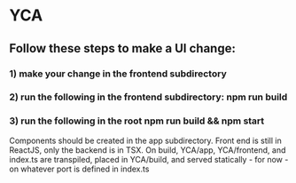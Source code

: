 # YCA

## Follow these steps to make a UI change:
### 1) make your change in the frontend subdirectory
### 2) run the following in the frontend subdirectory: npm run build
### 3) run the following in the root npm run build && npm start

Components should be created in the app subdirectory.
Front end is still in ReactJS, only the backend is in TSX.
On build, YCA/app, YCA/frontend, and index.ts are transpiled,
placed in YCA/build, and served statically - for now - on whatever
port is defined in index.ts